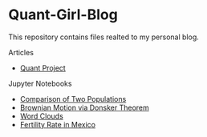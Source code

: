 # Quant-Girl-Blog

This repository contains files realted to my personal blog.

Articles

- [Quant Project](https://quantgirl.blog/quant-project/)

Jupyter Notebooks

- [Comparison of Two Populations](https://quantgirl.blog/comparison-of-samples/)
- [Brownian Motion via Donsker Theorem](https://quantgirl.blog/donsker-random-walk/)
- [Word Clouds](https://quantgirl.blog/word-clouds-with-python/)
- [Fertility Rate in Mexico](https://quantgirl.blog/data-stories/)


